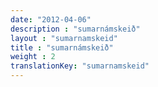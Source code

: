 ```yaml
---
date: "2012-04-06"
description : "sumarnámskeið"
layout : "sumarnamskeid"
title : "sumarnámskeið"
weight : 2
translationKey: "sumarnamskeid"
---
```

